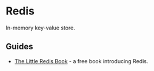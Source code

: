 # Redis

In-memory key-value store.

## Guides

- [The Little Redis Book](https://github.com/karlseguin/the-little-redis-book) - a free book introducing Redis.
